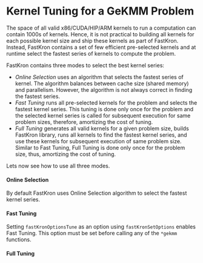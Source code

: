# Kernel Tuning for a GeKMM Problem
 
The space of all valid x86/CUDA/HIP/ARM kernels to run a computation can contain 1000s of kernels.
Hence, it is not practical to building all kernels for each possible kernel size and ship these kernels as part of FastKron.
Instead, FastKron contains a set of few efficient pre-selected kernels and at runtime select the fastest series of kernels to compute the problem. 

FastKron contains three modes to select the best kernel series:
* *Online Selection* uses an algorithm that selects the fastest series of kernel. The algorithm balances between cache size (shared memory) and parallelism. However, the algorithm is not always correct in finding the fastest series.
* *Fast Tuning* runs all pre-selected kernels for the problem and selects the fastest kernel series. This tuning is done only once for the problem and the selected kernel series is called for subsequent execution for same problem sizes, therefore, amortizing the cost of tuning.
* *Full Tuning* generates all valid kernels for a given problem size, builds FastKron library, runs all kernels to find the fastest kernel series, and use these kernels for subsequent execution of same problem size. Similar to Fast Tuning, Full Tuning is done only once for the problem size, thus, amortizing the cost of tuning.

Lets now see how to use all three modes.

#### Online Selection

By default FastKron uses Online Selection algorithm to select the fastest kernel series.

#### Fast Tuning

Setting `fastKronOptionsTune` as an option using `fastKronSetOptions` enables Fast Tuning.
This option must be set before calling any of the `*gekmm` functions.

#### Full Tuning


